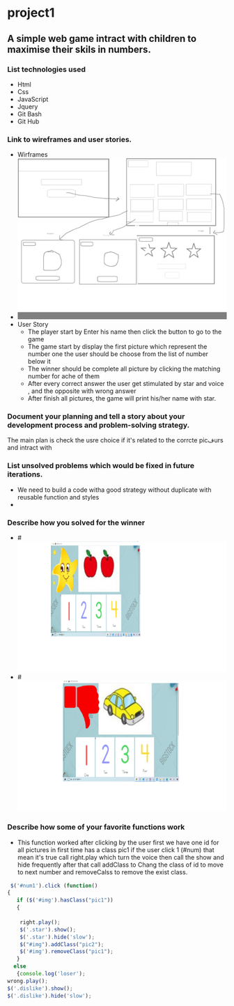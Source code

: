 # project1
## A simple web game intract with children to maximise their skils in numbers.
### List technologies used
- Html
- Css
- JavaScript
- Jquery
- Git Bash
- Git Hub

### Link to wireframes and user stories.
- Wirframes
- ![](wireframe.png)
- User Story 
  - The player start by Enter his name then click the button to go to the game
  - The game start by display the first picture which represent the number one the user should be choose from the list of number below it
  - The winner should be complete all picture by clicking the matching number for ache of them
  - After every correct answer the user get stimulated by star and voice , and the opposite with wrong answer
  - After finish all pictures, the game will print  his/her name with star.

### Document your planning and tell a story about your development process and problem-solving strategy.
The main plan is check the usre choice if it's related to the corrcte picفurs and intract with


### List unsolved problems which would be fixed in future iterations.
- We need to build a code witha good strategy without duplicate with reusable function and styles
-
### Describe how you solved for the winner
 - #![](right.png)
 - #![](wrong.png)

### Describe how some of your favorite functions work
- This function worked after clicking by the user
  first we have one id for all pictures  in first time has a class pic1
  if the user click 1 (#num) that mean it's true
  call right.play which turn the voice
  then call the show and hide frequently
   after that call addClass to Chang the class of id to move to next number and removeCalss to  remove the exist class.
```js
 $('#num1').click (function()
{
   if ($('#img').hasClass("pic1"))
   {
 
    right.play();
    $('.star').show();
    $('.star').hide('slow');
    $("#img").addClass("pic2");
    $('#img').removeClass("pic1");
   }
  else 
   {console.log('loser');
wrong.play();
$('.dislike').show();
$('.dislike').hide('slow');
```